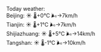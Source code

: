 Today weather:  
Beijing: ☀️ 🌡️+0°C 🌬️→7km/h  
Tianjin: ☀️ 🌡️+1°C 🌬️→7km/h  
Shijiazhuang: ☀️ 🌡️+5°C 🌬️→14km/h  
Tangshan: ☀️ 🌡️-1°C 🌬️→10km/h  
